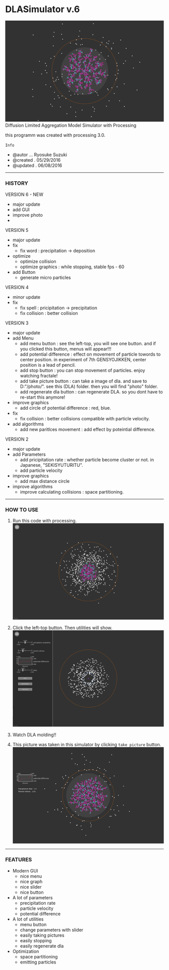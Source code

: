 # DLASimulator v.6

![DLA Simulator](https://github.com/RyosukeCla/DLASimulator/blob/images/IMG_2016y6m6d3h13m28.png?raw=true)
Diffusion Limited Aggregation Model Simulator with Processing

this programm was created with processing 3.0.

``Info``

- @autor ... Ryosuke Suzuki
- @created . 05/29/2016
- @updated . 06/08/2016

***

### HISTORY

VERSION 6 - NEW
 - major update
 - add GUI
 - improve photo
 - 
VERSION 5
 - major update
 - fix
   - fix word : precipitation -> deposition
 - optimize
   - optimize collision
   - optimize graphics : while stopping, stable fps - 60
 - add Button
   - generate micro particles

VERSION 4
 - minor update
 - fix
   - fix spell : pricipitation -> precipitation
   - fix collision : better collision
   
VERSION 3
 - major update
 - add Menu
   - add menu button : see the left-top, you will see one button. and if you clicked this button, menus will appear!!!
   - add potential difference : effect on movement of particle towords to center position. in experiment of 7th GENSYOJIKKEN, center position is a lead of pencil.
   - add stop button : you can stop movement of particles. enjoy watching fractale!
   - add take picture button : can take a image of dla. and save to D:"/photo/". see this (DLA) folder. then you will find "photo" folder.
   - add regenerate dla button : can regenerate DLA. so you dont have to re-start this anymore!
 - improve graphics
   - add circle of potential difference : red, blue.
 - fix
   - fix collision : better collisions compatible with particle velocity.
 - add algorithms
   - add new paritlces movement : add effect by poteintial difference.
   
VERSION 2
 - major update
 - add Parameters
   - add pricipitation rate : whether particle become cluster or not. in Japanese, "SEKISYUTURITU".
   - add particle velocity
 - improve graphics
   - add max distance circle
 - improve algorithms
   - improve  calculating collisions : space partitioning.
 
***

### HOW TO USE
1. Run this code with processing.
![run](https://github.com/RyosukeCla/DLASimulator/blob/images/%E3%82%B9%E3%82%AF%E3%83%AA%E3%83%BC%E3%83%B3%E3%82%B7%E3%83%A7%E3%83%83%E3%83%88%202016-06-06%203.02.37.png?raw=true)

2. Click the left-top button. Then utilities will show.
![click menu button](https://github.com/RyosukeCla/DLASimulator/blob/images/%E3%82%B9%E3%82%AF%E3%83%AA%E3%83%BC%E3%83%B3%E3%82%B7%E3%83%A7%E3%83%83%E3%83%88%202016-06-05%2018.07.00.png?raw=true)

3. Watch DLA molding!!

4. This picture was taken in this simulator by clicking ``take picture`` button.
![picture](https://github.com/RyosukeCla/DLASimulator/blob/images/IMG_2016y6m6d1h46m31.png?raw=true)

***

### FEATURES
- Modern GUI
  - nice menu
  - nice graph
  - nice slider
  - nice button
- A lot of parameters
  - precipitation rate
  - particle velocity
  - potential difference
- A lot of utilities
  - menu button
  - change parameters with slider
  - easily taking pictures
  - easily stopping
  - easily regenerate dla
- Optimization
  - space partitioning
  - emitting particles

  
